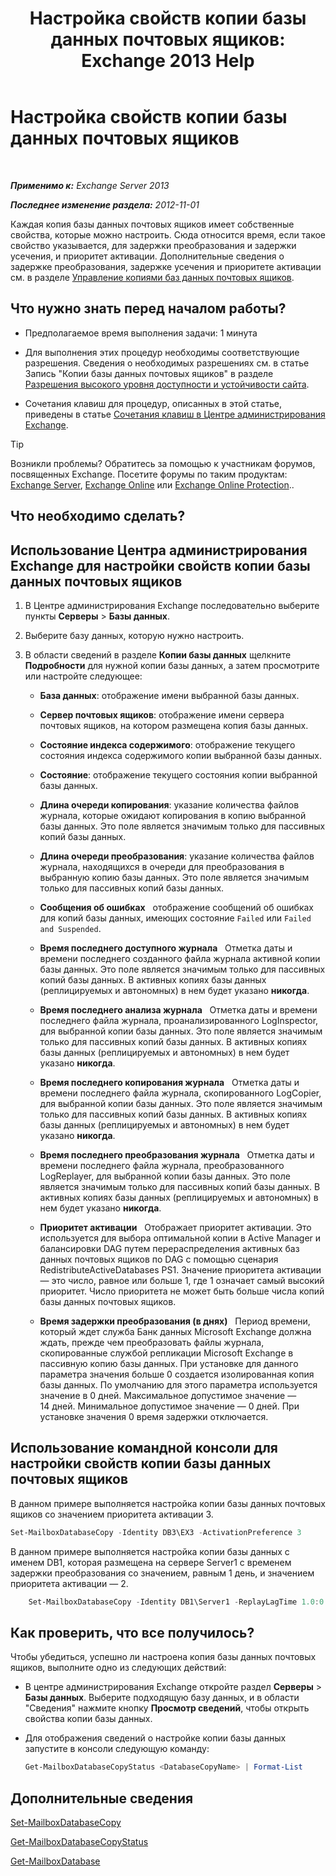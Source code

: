 ﻿---
title: 'Настройка свойств копии базы данных почтовых ящиков: Exchange 2013 Help'
TOCTitle: Настройка свойств копии базы данных почтовых ящиков
ms:assetid: cf186561-ab2c-45c0-90f5-8d3ecfabeeac
ms:mtpsurl: https://technet.microsoft.com/ru-ru/library/Dd351151(v=EXCHG.150)
ms:contentKeyID: 50489109
ms.date: 05/22/2018
mtps_version: v=EXCHG.150
ms.translationtype: MT
---

# Настройка свойств копии базы данных почтовых ящиков

 

_**Применимо к:** Exchange Server 2013_

_**Последнее изменение раздела:** 2012-11-01_

Каждая копия базы данных почтовых ящиков имеет собственные свойства, которые можно настроить. Сюда относится время, если такое свойство указывается, для задержки преобразования и задержки усечения, и приоритет активации. Дополнительные сведения о задержке преобразования, задержке усечения и приоритете активации см. в разделе [Управление копиями баз данных почтовых ящиков](managing-mailbox-database-copies-exchange-2013-help.md).

## Что нужно знать перед началом работы?

  - Предполагаемое время выполнения задачи: 1 минута

  - Для выполнения этих процедур необходимы соответствующие разрешения. Сведения о необходимых разрешениях см. в статье Запись "Копии базы данных почтовых ящиков" в разделе [Разрешения высокого уровня доступности и устойчивости сайта](high-availability-and-site-resilience-permissions-exchange-2013-help.md).

  - Сочетания клавиш для процедур, описанных в этой статье, приведены в статье [Сочетания клавиш в Центре администрирования Exchange](keyboard-shortcuts-in-the-exchange-admin-center-exchange-online-protection-help.md).

> [!TIP]  
> Возникли проблемы? Обратитесь за помощью к участникам форумов, посвященных Exchange. Посетите форумы по таким продуктам: <a href="https://go.microsoft.com/fwlink/p/?linkid=60612">Exchange Server</a>, <a href="https://go.microsoft.com/fwlink/p/?linkid=267542">Exchange Online</a> или <a href="https://go.microsoft.com/fwlink/p/?linkid=285351">Exchange Online Protection</a>..


## Что необходимо сделать?

## Использование Центра администрирования Exchange для настройки свойств копии базы данных почтовых ящиков

1.  В Центре администрирования Exchange последовательно выберите пункты **Серверы** \> **Базы данных**.

2.  Выберите базу данных, которую нужно настроить.

3.  В области сведений в разделе **Копии базы данных** щелкните **Подробности** для нужной копии базы данных, а затем просмотрите или настройте следующее:
    
      - **База данных**: отображение имени выбранной базы данных.
    
      - **Сервер почтовых ящиков**: отображение имени сервера почтовых ящиков, на котором размещена копия базы данных.
    
      - **Состояние индекса содержимого**: отображение текущего состояния индекса содержимого копии выбранной базы данных.
    
      - **Состояние**: отображение текущего состояния копии выбранной базы данных.
    
      - **Длина очереди копирования**: указание количества файлов журнала, которые ожидают копирования в копию выбранной базы данных. Это поле является значимым только для пассивных копий базы данных.
    
      - **Длина очереди преобразования**: указание количества файлов журнала, находящихся в очереди для преобразования в выбранную копию базы данных. Это поле является значимым только для пассивных копий базы данных.
    
      - **Сообщения об ошибках**   отображение сообщений об ошибках для копий базы данных, имеющих состояние `Failed` или `Failed and Suspended`.
    
      - **Время последнего доступного журнала**   Отметка даты и времени последнего созданного файла журнала активной копии базы данных. Это поле является значимым только для пассивных копий базы данных. В активных копиях базы данных (реплицируемых и автономных) в нем будет указано **никогда**.
    
      - **Время последнего анализа журнала**   Отметка даты и времени последнего файла журнала, проанализированного LogInspector, для выбранной копии базы данных. Это поле является значимым только для пассивных копий базы данных. В активных копиях базы данных (реплицируемых и автономных) в нем будет указано **никогда**.
    
      - **Время последнего копирования журнала**   Отметка даты и времени последнего файла журнала, скопированного LogCopier, для выбранной копии базы данных. Это поле является значимым только для пассивных копий базы данных. В активных копиях базы данных (реплицируемых и автономных) в нем будет указано **никогда**.
    
      - **Время последнего преобразования журнала**   Отметка даты и времени последнего файла журнала, преобразованного LogReplayer, для выбранной копии базы данных. Это поле является значимым только для пассивных копий базы данных. В активных копиях базы данных (реплицируемых и автономных) в нем будет указано **никогда**.
    
      - **Приоритет активации**   Отображает приоритет активации. Это используется для выбора оптимальной копии в Active Manager и балансировки DAG путем перераспределения активных баз данных почтовых ящиков по DAG с помощью сценария RedistributeActiveDatabases PS1. Значение приоритета активации — это число, равное или больше 1, где 1 означает самый высокий приоритет. Число приоритета не может быть больше числа копий базы данных почтовых ящиков.
    
      - **Время задержки преобразования (в днях)**   Период времени, который ждет служба Банк данных Microsoft Exchange должна ждать, прежде чем преобразовать файлы журнала, скопированные службой репликации Microsoft Exchange в пассивную копию базы данных. При установке для данного параметра значения больше 0 создается изолированная копия базы данных. По умолчанию для этого параметра используется значение в 0 дней. Максимальное допустимое значение — 14 дней. Минимальное допустимое значение — 0 дней. При установке значения 0 время задержки отключается.

## Использование командной консоли для настройки свойств копии базы данных почтовых ящиков

В данном примере выполняется настройка копии базы данных почтовых ящиков со значением приоритета активации 3.

```powershell
Set-MailboxDatabaseCopy -Identity DB3\EX3 -ActivationPreference 3
```

В данном примере выполняется настройка копии базы данных с именем DB1, которая размещена на сервере Server1 с временем задержки преобразования со значением, равным 1 день, и значением приоритета активации — 2.
```powershell
    Set-MailboxDatabaseCopy -Identity DB1\Server1 -ReplayLagTime 1.0:0:0 -TruncationLagTime 1.0:0:0 -ActivationPreference 2
```
## Как проверить, что все получилось?

Чтобы убедиться, успешно ли настроена копия базы данных почтовых ящиков, выполните одно из следующих действий:

  - В центре администрирования Exchange откройте раздел **Серверы** \> **Базы данных**. Выберите подходящую базу данных, и в области "Сведения" нажмите кнопку **Просмотр сведений**, чтобы открыть свойства копии базы данных.

  - Для отображения сведений о настройке копии базы данных запустите в консоли следующую команду:
    
    ```powershell
    Get-MailboxDatabaseCopyStatus <DatabaseCopyName> | Format-List
    ```

## Дополнительные сведения

[Set-MailboxDatabaseCopy](https://technet.microsoft.com/ru-ru/library/dd298104\(v=exchg.150\))

[Get-MailboxDatabaseCopyStatus](https://technet.microsoft.com/ru-ru/library/dd298044\(v=exchg.150\))

[Get-MailboxDatabase](https://technet.microsoft.com/ru-ru/library/bb124924\(v=exchg.150\))

